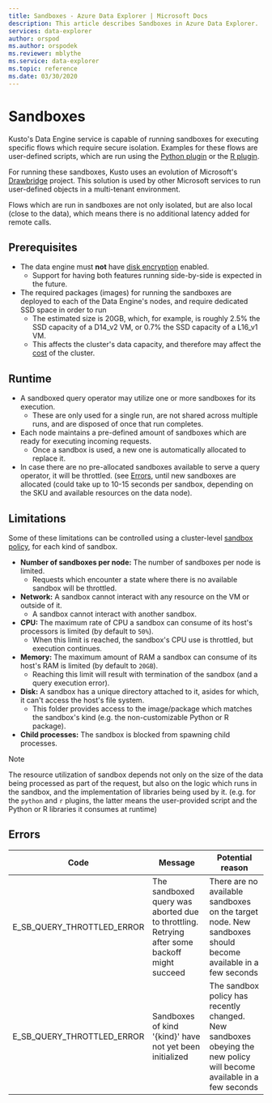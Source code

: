 ```yaml
---
title: Sandboxes - Azure Data Explorer | Microsoft Docs
description: This article describes Sandboxes in Azure Data Explorer.
services: data-explorer
author: orspod
ms.author: orspodek
ms.reviewer: mblythe
ms.service: data-explorer
ms.topic: reference
ms.date: 03/30/2020
---
```

# Sandboxes

Kusto's Data Engine service is capable of running sandboxes for executing specific flows which require secure isolation.
Examples for these flows are user-defined scripts, which are run using the [Python plugin](../query/pythonplugin.md) or the
[R plugin](../query/rplugin.md).

For running these sandboxes, Kusto uses an evolution of Microsoft's [Drawbridge](https://www.microsoft.com/research/project/drawbridge/)
project. This solution is used by other Microsoft services to run user-defined objects in a multi-tenant environment.

Flows which are run in sandboxes are not only isolated, but are also local (close to the data), which means there is no
additional latency added for remote calls.

## Prerequisites

* The data engine must **not** have [disk encryption](https://docs.microsoft.com/azure/data-explorer/security#data-encryption) enabled.
  * Support for having both features running side-by-side is expected in the future.
* The required packages (images) for running the sandboxes are deployed to each of the Data Engine's nodes, and require dedicated SSD space in order to run
  * The estimated size is 20GB, which, for example, is roughly 2.5% the SSD capacity of a D14_v2 VM, or 0.7% the SSD capacity of a L16_v1 VM.
  * This affects the cluster's data capacity, and therefore may affect the [cost](https://azure.microsoft.com/pricing/details/data-explorer) of the cluster.

## Runtime

* A sandboxed query operator may utilize one or more sandboxes for its execution.
  * These are only used for a single run, are not shared across multiple runs, and are disposed of once that run completes.
* Each node maintains a pre-defined amount of sandboxes which are ready for executing incoming requests.
  * Once a sandbox is used, a new one is automatically allocated to replace it.
* In case there are no pre-allocated sandboxes available to serve a query operator, it will be throttled.
  (see [Errors](#errors), until new sandboxes are allocated (could take up to 10-15 seconds per sandbox, depending on the SKU and available resources on the data node).

## Limitations

Some of these limitations can be controlled using a cluster-level [sandbox policy](../management/sandboxpolicy.md), for each kind of sandbox.

* **Number of sandboxes per node:** The number of sandboxes per node is limited.
  * Requests which encounter a state where there is no available sandbox will be throttled.
* **Network:** A sandbox cannot interact with any resource on the VM or outside of it.
  * A sandbox cannot interact with another sandbox.
* **CPU:** The maximum rate of CPU a sandbox can consume of its host's processors is limited (by default to `50%`).
  * When this limit is reached, the sandbox's CPU use is throttled, but execution continues.
* **Memory:** The maximum amount of RAM a sandbox can consume of its host's RAM is limited (by default to `20GB`).
  * Reaching this limit will result with termination of the sandbox (and a query execution error).
* **Disk:** A sandbox has a unique directory attached to it, asides for which, it can't access the host's file system.
  * This folder provides access to the image/package which matches the sandbox's kind (e.g. the non-customizable Python or R package).
* **Child processes:** The sandbox is blocked from spawning child processes.

> [!NOTE]
> The resource utilization of sandbox depends not only on the size of the data being processed as part of the request,
> but also on the logic which runs in the sandbox, and the implementation of libraries being used by it.
> (e.g. for the `python` and `r` plugins, the latter means the user-provided script and the Python or R libraries it consumes at runtime)

## Errors

|Code                      |Message                                                                                        |Potential reason                                                                                                    |
|--------------------------|-----------------------------------------------------------------------------------------------|--------------------------------------------------------------------------------------------------------------------|
|E_SB_QUERY_THROTTLED_ERROR|The sandboxed query was aborted due to throttling. Retrying after some backoff might succeed   |There are no available sandboxes on the target node. New sandboxes should become available in a few seconds         |
|E_SB_QUERY_THROTTLED_ERROR|Sandboxes of kind '{kind}' have not yet been initialized                                       |The sandbox policy has recently changed. New sandboxes obeying the new policy will become available in a few seconds|